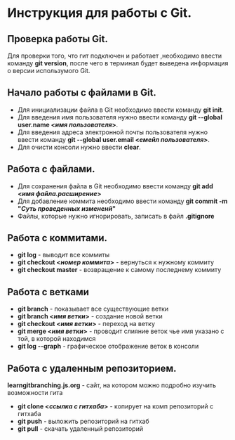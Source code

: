 # Инструкция для работы с Git.

## Проверка работы Git.
Для проверки того, что гит подключен и работает ,необходимо ввести команду **git version**, после чего в терминал будет выведена информация о версии использумого Git.

## Начало работы с файлами в Git.
* Для инициализации файла в Git необходимо ввести команду **git init**.
* Для введения имя пользователя нужно ввести команду **git --global user.name <*имя пользователя*>**.
* Для введения адреса электронной почты пользователя нужно ввести команду **git --global user.email <*емейл пользователя*>**.
* Для очисти консоли нужно ввести **clear**.

## Работа с файлами.
* Для сохранения файла в Git необходимо ввести команду **git add <*имя файла.расширение*>**
* Для добавление коммита необходимо ввести команду **git commit -m "*Суть проведенных измененй*"**
* Файлы, которые нужно игнорировать, записать в файл **.gitignore**


## Работа с коммитами.
* **git log** - выводит все коммиты
* **git checkout <*номер коммита*>** - вернуться к нужному коммиту
* **git checkout master** - возвращение к самому последнему коммиту

## Работа с ветками
* **git branch** - показывает все существующие ветки
* **git branch <*имя ветки*>** - создание новой ветки
* **git checkout <*имя ветки*>** - переход на ветку
* **git merge <*имя ветки*>** - проводит слияние веток чье имя указано с той, в которой находимся
* **git log --graph** - графическое отображение веток в консоли


## Работа с удаленным репозиторием.
**learngitbranching.js.org** - сайт, на котором можно подробно изучить возможности гита
* **git clone <*ссылка с гитхаба*>** - копирует на комп репозиторий с гитхаба
* **git push** - выложить репозиторий на гитхаб
* **git pull** - скачать удаленный репозиторий
